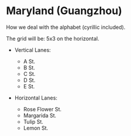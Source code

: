 # Maryland (Guangzhou)

How we deal with the alphabet (cyrillic included).

The grid will be: 5x3 on the horizontal.

* Vertical Lanes:
    - A St.
    - B St.
    - C St.
    - D St.
    - E St.

* Horizontal Lanes:
    - Rose Flower St.
    - Margarida St.
    - Tulip St.
    - Lemon St.
